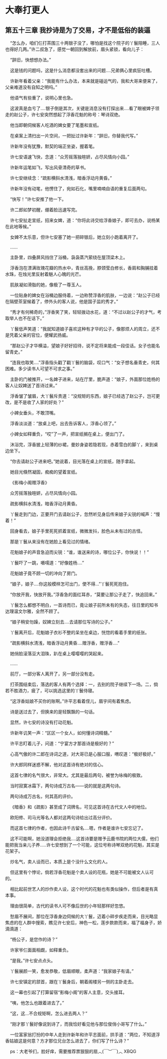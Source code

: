 # 大奉打更人 
 ## 第五十三章 我抄诗是为了交易，才不是低俗的装逼
     “怎么办，咱们仨打茶围三十两银子没了，哪怕是找这个院子的丫鬟陪睡，三人也得好几两。”许二叔急了，感觉一朝回到解放前，眉头紧锁，看向儿子：

    “辞旧，快想想办法。”

    这是钱的问题吗，这是什么消息都没套出来的问题....兄弟俩心里疯狂吐槽。

    许新年看着父亲：“我能有什么办法，本来就是碰运气的，我和大哥来便来了，父亲难道没有自知之明吗。”

    他语气有些重了，说明心里也急。

    这波真是血亏了....银子倒是其次，关键是消息没有打探出来....看了眼被婢子领走的赵公子，许七安突然想起了浮香花魁的称号：琴诗双绝。

    他当即朝伺候客人吃酒的婢女要了笔墨和宣纸。

    在桌案上清扫出一片空间，一把扯过许新年：“辞旧，你替我代写。”

    许新年没有犹豫，默契的端正坐姿，握着笔。

    许七安语速飞快，念道：“众芳摇落独暄妍，占尽风情向小园。”

    许新年运笔如飞，写出风骨清奇的草书。

    许七安继续念：“疏影横斜水清浅，暗香浮动月黄昏。”

    许新年没有动笔，他愣住了，宛如石化，嘴里喃喃自语的重复后面两句。

    “快写！”许七安推了他一下。

    许二郎如梦初醒，绷着脸迅速写完。

    许七安扯走宣纸，招来女婢，道：“你将此诗交给浮香娘子，即可去办，说杨某在此地等候。”

    女婢不太乐意，但许七安塞了她一把碎银后，她立刻小跑着离开了。

    ......

    主卧里，四叠屏风挡住了浴桶，袅袅蒸汽萦绕在屋顶梁木上。

    浮香泡在漂满玫瑰花瓣的热水中，青丝高挽，脖颈莹白修长，香肩和胸脯挂着水珠，在烛光里反射着魅人心魄的光芒。

    肌肤凝如滑脂的她，像极了一尊玉人。

    一位贴身的婢女在浴桶边服侍着，一边称赞浮香的肌肤，一边说：“赵公子已经在隔壁茶室候着了，停外头的客人说，他是国子监的秀才。”

    “秀才有何稀奇的，”浮香笑了笑，轻轻拨动水花，道：“不过以赵公子的才气，考取举人也不在话下。”

    丫鬟低声笑道：“我就知道娘子喜欢这种有才华的公子，像那烦人的周立，还不是凭着父亲的官位，便耀武扬威。

    “那赵公子才华横溢，望娘子好好招待，说不定将来能成一段佳话。女子也能名留青史。”

    “连我也取笑....”浮香指头戳了戳丫鬟的脑袋，叹口气：“女子想名垂青史，何其困难。多少读书人可望不可求之事。”

    主卧的门被推开，一名婢子进来，站在厅里，脆声道：“娘子，外面那位姓杨的客人让奴婢送了首诗过来。”

    浮香皱了皱眉，大丫鬟斥责道：“没规矩的东西，娘子已经选了赵公子，岂可更改，是不是收了人家的好处？”

    小婢女垂头，不敢顶嘴。

    浮香淡淡道：“放桌上吧，出去告诉客人，浮香心领了。”

    小婢女如释重负，“哎”了一声，把宣纸搁在桌上，便出门了。

    沐浴完，浮香披上轻薄的纱裙，曼妙身姿若隐若现，赤着雪白的脚丫，来到桌边坐下。

    “你去请赵公子进来吧。”她说着，目光落在桌上的宣纸，随手拿起。

    她目光倏然凝固，痴痴的望着宣纸。

    《影梅小阁赠浮香》

    众芳摇落独暄妍，占尽风情向小园。

    疏影横斜水清浅，暗香浮动月黄昏。

    丫鬟走到门边，正要开门去请赵公子，忽然听见身后传来娘子尖锐的喊声：“慢着！”

    回身看去，娘子手里死死抓着宣纸，微微发抖，脸色从未有过的古怪。

    那是丫鬟从来没有在她脸上看见过的情绪。

    花魁娘子的声音急迫而尖锐：“谁，谁送来的诗，哪位公子，你快说！！”

    丫鬟吓了一跳，嗫嚅道：“好像姓杨....”

    花魁娘子竟不顾一切的冲向了房门。

    “娘子，娘子....你这般模样怎可出门，使不得...”丫鬟死死抱住。

    “你放开我，快放开我。”浮香急的面红耳赤，“莫要让那公子走了，快追回来。”

    丫鬟怎么都想不明白，一首诗而已，竟让娘子前所未有的失态，往日里的知书达理温文尔雅，全然不顾了。

    “娘子稍安勿躁，奴婢立刻去....去请那位写诗的公子。”

    丫鬟离开后，花魁娘子衣衫不整的呆坐在桌边，恍惚的看着手里的纸张。

    “疏影横斜水清浅，暗香浮动月黄昏....赠浮香，赠浮香....”

    她俏脸滚落豆大泪珠，趴在桌上嘤嘤嘤的哭起来。

    ......

    前厅，一部分客人离开了，另一部分没有走。

    打茶围结束后，落选的客人有两个选择：一，去别的院子继续下一场。二，倘若不胜酒力，疲了，可以挑选这里的丫鬟侍寝。

    “这浮香姑娘不买你的账啊。”许平志看着侄儿，眉宇间有着焦虑。

    诗是送过去了，但换来的是轻飘飘的一句话。

    显然，许七安的诗没有打动花魁。

    许新年讥笑一声：“区区一个女人，如何懂诗词精髓。”

    许平志盯着儿子，问道：“宁宴方才那首诗是极好的？”

    心高气傲的许二郎在诗词之道，对大哥已是心服口服，喟叹道：“极好极好。”

    许大郎同样迷惑不解，他对这首诗有绝对的信心。

    这首七律的名气很大，非常大。尤其是最后两句，被誉为咏梅的极致。

    当时寂寞冰霜下，两句诗成万古名——说的就是这两句诗。

    两句诗成万古名，何其高的评价。

    《暗香》和《疏影》甚至成了词牌名，可见这首诗在古代文人中的地位。

    欧阳修、司马光等名人都对这两句诗给出过高分评价。

    而这首七律的作者，也因此诗千古留名....嗯，作者是谁许七安忘记了。

    这不可能啊，她没道理会拒绝我....这首诗要是赠予云鹿书院的两位大儒，他们能把我当亲儿子养.....许七安想到了一个可能，这位号称诗琴双绝的花魁，其实是花架子。

    炒名气，卖人设而已，本质上是个没什么文化的人。

    但这里有个悖论，倘若浮香花魁是个卖人设的花瓶，她是不可能被文人认可的。

    相比起前世艺人的炒作卖人设，这个时代的花魁也有类似操作，但后者是有真本事。

    理由很简单，古代的读书人可不像后世的小年轻那样好忽悠。

    愁眉不展间，那位在浮香身边伺候的大丫鬟，迈着小碎步疾走而来，目光略显焦虑的在人群中搜索，瞧见许七安后，神色一松，莲步款款而来，福了福身子，娇滴滴道：

    “杨公子，是您作的诗？”

    许家爷仨面面相觑，如释重负。

    “是我。”许七安点点头。

    丫鬟展颜一笑，愈发恭敬，低眉顺眼，柔声道：“我家娘子有请。”

    许七安镇定的颔首，跟在丫鬟身后，朝着阁楼另一侧的主卧走去。

    这一幕也引起了打算留宿“影梅小阁”的客人主意，交头接耳。

    “咦，他怎么也跟着进去了。”

    “这，这...不合规矩啊，怎么进去两人？”

    “刚才那丫鬟好像说到诗了，而我恰好看见他与那位俊俏小哥写了什么。”

    一位富家翁打扮的中年人走到许新年和许平志面前，拱手道：“两位，不知道浮香姑娘这是何意？方才那位兄台怎么进去了，你们写了什么诗？”

    ps：大老爷们，脸好痒，需要推荐票狠狠的扇︿(￣︶￣)︿ 
XBQG